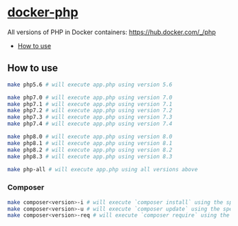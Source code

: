 # [docker-php](https://gitlab.com/w3lifer/docker-php)

All versions of PHP in Docker containers: https://hub.docker.com/_/php

- [How to use](#how-to-use)

## How to use

``` sh
make php5.6 # will execute app.php using version 5.6

make php7.0 # will execute app.php using version 7.0
make php7.1 # will execute app.php using version 7.1
make php7.2 # will execute app.php using version 7.2
make php7.3 # will execute app.php using version 7.3
make php7.4 # will execute app.php using version 7.4

make php8.0 # will execute app.php using version 8.0
make php8.1 # will execute app.php using version 8.1
make php8.2 # will execute app.php using version 8.2
make php8.3 # will execute app.php using version 8.3

make php-all # will execute app.php using all versions above
```

### Composer

``` sh
make composer<version>-i # will execute `composer install` using the specified version of PHP
make composer<version>-u # will execute `composer update` using the specified version of PHP
make composer<version>-req # will execute `composer require` using the specified version of PHP
```
